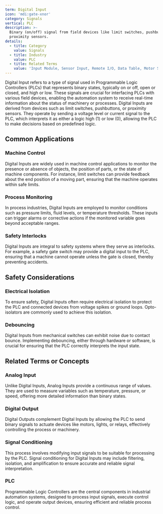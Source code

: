 ```yaml
---
term: Digital Input
icon: 'mdi:gate-xnor'
category: Signals
vertical: PLC
description: >-
  Binary (on/off) signal from field devices like limit switches, pushbuttons, or
  proximity sensors.
details:
  - title: Category
    value: Signals
  - title: Industry
    value: PLC
  - title: Related Terms
    value: 'Input Module, Sensor Input, Remote I/O, Data Table, Motor Starter'
---
```

Digital Input refers to a type of signal used in Programmable Logic Controllers (PLCs) that represents binary states, typically on or off, open or closed, and high or low. These signals are crucial for interfacing PLCs with various field devices, enabling the automation system to receive real-time information about the status of machinery or processes. Digital Inputs are derived from devices such as limit switches, pushbuttons, or proximity sensors. They operate by sending a voltage level or current signal to the PLC, which interprets it as either a logic high (1) or low (0), allowing the PLC to make decisions based on predefined logic.

## Common Applications

### Machine Control
Digital Inputs are widely used in machine control applications to monitor the presence or absence of objects, the position of parts, or the state of machine components. For instance, limit switches can provide feedback about the end position of a moving part, ensuring that the machine operates within safe limits.

### Process Monitoring
In process industries, Digital Inputs are employed to monitor conditions such as pressure limits, fluid levels, or temperature thresholds. These inputs can trigger alarms or corrective actions if the monitored variable goes beyond acceptable ranges.

### Safety Interlocks
Digital Inputs are integral to safety systems where they serve as interlocks. For example, a safety gate switch may provide a digital input to the PLC, ensuring that a machine cannot operate unless the gate is closed, thereby preventing accidents.

## Safety Considerations

### Electrical Isolation
To ensure safety, Digital Inputs often require electrical isolation to protect the PLC and connected devices from voltage spikes or ground loops. Opto-isolators are commonly used to achieve this isolation.

### Debouncing
Digital Inputs from mechanical switches can exhibit noise due to contact bounce. Implementing debouncing, either through hardware or software, is crucial for ensuring that the PLC correctly interprets the input state.

## Related Terms or Concepts

### Analog Input
Unlike Digital Inputs, Analog Inputs provide a continuous range of values. They are used to measure variables such as temperature, pressure, or speed, offering more detailed information than binary states.

### Digital Output
Digital Outputs complement Digital Inputs by allowing the PLC to send binary signals to actuate devices like motors, lights, or relays, effectively controlling the process or machinery.

### Signal Conditioning
This process involves modifying input signals to be suitable for processing by the PLC. Signal conditioning for Digital Inputs may include filtering, isolation, and amplification to ensure accurate and reliable signal interpretation.

### PLC
Programmable Logic Controllers are the central components in industrial automation systems, designed to process input signals, execute control logic, and operate output devices, ensuring efficient and reliable process control.
